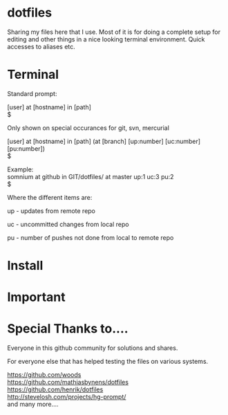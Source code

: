 dotfiles
========

Sharing my files here that I use. Most of it is for doing a complete setup for editing and other things
in a nice looking terminal environment. Quick accesses to aliases etc.

Terminal
========

Standard prompt:

[user] at [hostname] in [path]<br />
$

Only shown on special occurances for git, svn, mercurial

[user] at [hostname] in [path] (at [branch] [up:number] [uc:number] [pu:number])<br />
$

Example:<br />
somnium at github in GIT/dotfiles/ at master up:1 uc:3 pu:2<br />
$

Where the different items are:

up - updates from remote repo

uc - uncommitted changes from local repo

pu - number of pushes not done from local to remote repo

Install
========

Important
========

Special Thanks to....
========

Everyone in this github community for solutions and shares.

For everyone else that has helped testing the files on various systems.

https://github.com/woods<br />
https://github.com/mathiasbynens/dotfiles<br />
https://github.com/henrik/dotfiles<br />
http://stevelosh.com/projects/hg-prompt/<br />
and many more....
